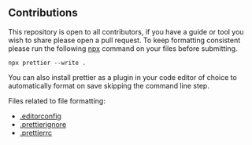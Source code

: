 ## Contributions

This repository is open to all contributors, if you have a guide or tool you
wish to share please open a pull request. To keep formatting consistent please
run the following [npx][npx-info] command on your files before submitting.

```
npx prettier --write .
```

You can also install prettier as a plugin in your code editor of choice to
automatically format on save skipping the command line step.

Files related to file formatting:

- [.editorconfig][editorconfig-info]
- [.prettierignore][prettierignore-info]
- [.prettierrc][prettierrc-info]

<!-- EXTERNAL LINKS -->

[editorconfig-info]: https://editorconfig.org
[npx-info]: https://docs.npmjs.com/cli/v8/commands/npx
[prettierignore-info]: https://prettier.io/docs/ignore
[prettierrc-info]: https://prettier.io/docs/configuration
